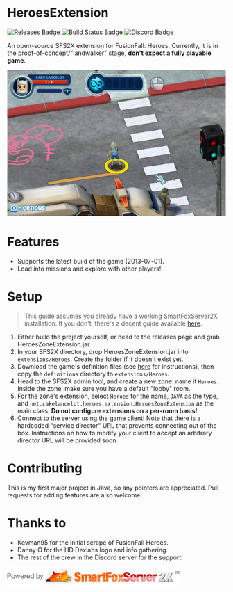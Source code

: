 # HeroesExtension
[![Releases Badge](https://img.shields.io/github/v/release/CakeLancelot/HeroesExtension?include_prereleases)](https://github.com/CakeLancelot/HeroesExtension/releases)
[![Build Status Badge](https://github.com/CakeLancelot/HeroesExtension/actions/workflows/gradle.yml/badge.svg)](https://github.com/CakeLancelot/HeroesExtension/actions/workflows/gradle.yml)
[![Discord Badge](https://img.shields.io/discord/847806741295136789?color=687DC5&logo=discord)](https://discord.gg/PFVFQH9hrD)


An open-source SFS2X extension for FusionFall: Heroes.
Currently, it is in the proof-of-concept/"landwalker" stage, **don't expect a fully playable game**.

![screenshot](res/screenshot.png)

# Features
* Supports the latest build of the game (2013-07-01).
* Load into missions and explore with other players!

# Setup
> This guide assumes you already have a working SmartFoxServer2X installation.
> If you don't, there's a decent guide available [here](http://docs2x.smartfoxserver.com/GettingStarted/installation).
1. Either build the project yourself, or head to the releases page and grab HeroesZoneExtension.jar.
2. In your SFS2X directory, drop HeroesZoneExtension.jar into `extensions/Heroes`. Create the folder if it doesn't exist yet.
3. Download the game's definition files (see [here](deploy/definitions/README.md) for instructions), then copy the `definitions` directory to `extensions/Heroes`. 
4. Head to the SFS2X admin tool, and create a new zone: name it `Heroes`. Inside the zone, make sure you have a default "lobby" room.
5. For the zone's extension, select `Heroes` for the name, `JAVA` as the type, and `net.cakelancelot.heroes.extension.HeroesZoneExtension` as the main class. **Do not configure extensions on a per-room basis!**
6. Connect to the server using the game client! Note that there is a hardcoded "service director" URL that prevents connecting out of the box. Instructions on how to modify your client to accept an arbitrary director URL will be provided soon.

# Contributing
This is my first major project in Java, so any pointers are appreciated. 
Pull requests for adding features are also welcome!

# Thanks to
* Kevman95 for the initial scrape of FusionFall Heroes.
* Danny O for the HD Dexlabs logo and info gathering.
* The rest of the crew in the Discord server for the support!

![SFS2X Logo](res/sfs2xlogo.png)
